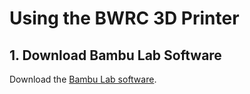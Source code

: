 # Using the BWRC 3D Printer

## 1. Download Bambu Lab Software

Download the [Bambu Lab software](https://bambulab.com/en/download).



